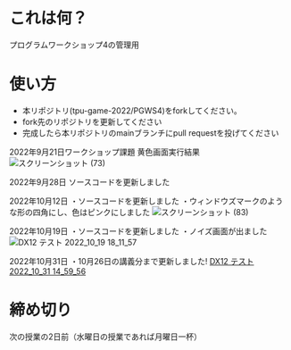 # これは何？
プログラムワークショップ4の管理用

# 使い方

- 本リポジトリ(tpu-game-2022/PGWS4)をforkしてください。
- fork先のリポジトリを更新してください
- 完成したら本リポジトリのmainブランチにpull requestを投げてください

2022年9月21日ワークショップ課題
黄色画面実行結果
![スクリーンショット (73)](https://user-images.githubusercontent.com/71679716/191464962-c650aa81-0a94-42e7-8e5b-06cd7c97cbd9.png)

2022年9月28日
ソースコードを更新しました

2022年10月12日
・ソースコードを更新しました
・ウィンドウズマークのような形の四角にし、色はピンクにしました
![スクリーンショット (83)](https://user-images.githubusercontent.com/71679716/195298741-0e789afa-9211-43ab-bf7c-74879df2f90f.png)

2022年10月19日
・ソースコードを更新しました
・ノイズ画面が出ました
![DX12 テスト 2022_10_19 18_11_57](https://user-images.githubusercontent.com/71679716/196649763-b0227f15-0098-48b6-8401-a1067fded994.png)

2022年10月31日
・10月26日の講義分まで更新しました!
[DX12 テスト  2022_10_31 14_59_56](https://user-images.githubusercontent.com/71679716/198941878-e19d403f-a74c-49d2-9445-a3b0cc24c9c6.png)


# 締め切り
次の授業の2日前（水曜日の授業であれば月曜日一杯）

